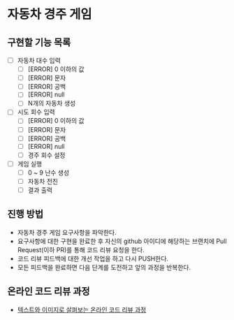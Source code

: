 # 자동차 경주 게임

## 구현할 기능 목록
- [ ] 자동차 대수 입력   
    - [ ] [ERROR] 0 이하의 값    
    - [ ] [ERROR] 문자    
    - [ ] [ERROR] 공백    
    - [ ] [ERROR] null   
    - [ ] N개의 자동차 생성   
    
- [ ] 시도 회수 입력    
    - [ ] [ERROR] 0 이하의 값    
    - [ ] [ERROR] 문자    
    - [ ] [ERROR] 공백    
    - [ ] [ERROR] null   
    - [ ] 경주 회수 설정   
    
- [ ] 게임 실행  
    - [ ] 0 ~ 9 난수 생성   
    - [ ] 자동차 전진   
    - [ ] 결과 출력   

## 진행 방법
* 자동차 경주 게임 요구사항을 파악한다.
* 요구사항에 대한 구현을 완료한 후 자신의 github 아이디에 해당하는 브랜치에 Pull Request(이하 PR)를 통해 코드 리뷰 요청을 한다.
* 코드 리뷰 피드백에 대한 개선 작업을 하고 다시 PUSH한다.
* 모든 피드백을 완료하면 다음 단계를 도전하고 앞의 과정을 반복한다.

## 온라인 코드 리뷰 과정
* [텍스트와 이미지로 살펴보는 온라인 코드 리뷰 과정](https://github.com/next-step/nextstep-docs/tree/master/codereview)